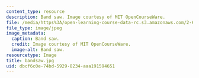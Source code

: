 ```yaml
---
content_type: resource
description: Band saw. Image courtesy of MIT OpenCourseWare.
file: /media/https%3A/open-learning-course-data-rc.s3.amazonaws.com/2-670-mechanical-engineering-tools-january-iap-2004/dbcf6c0e74bd59298234aaa191594651_bandsaw.jpg
file_type: image/jpeg
image_metadata:
  caption: Band saw.
  credit: Image courtesy of MIT OpenCourseWare.
  image-alt: Band saw.
resourcetype: Image
title: bandsaw.jpg
uid: dbcf6c0e-74bd-5929-8234-aaa191594651
---
```

